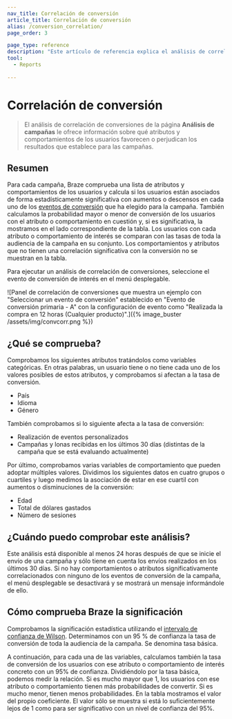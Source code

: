```yaml
---
nav_title: Correlación de conversión
article_title: Correlación de conversión
alias: /conversion_correlation/
page_order: 3

page_type: reference
description: "Este artículo de referencia explica el análisis de correlación de conversiones en la página de Campaign Analytics."
tool: 
  - Reports
  
---
```


# Correlación de conversión

> El análisis de correlación de conversiones de la página **Análisis de campañas** le ofrece información sobre qué atributos y comportamientos de los usuarios favorecen o perjudican los resultados que establece para las campañas. 

## Resumen

Para cada campaña, Braze comprueba una lista de atributos y comportamientos de los usuarios y calcula si los usuarios están asociados de forma estadísticamente significativa con aumentos o descensos en cada uno de los [eventos de conversión]({{site.baseurl}}/user_guide/engagement_tools/messaging_fundamentals/conversion_events/) que ha elegido para la campaña. También calculamos la probabilidad mayor o menor de conversión de los usuarios con el atributo o comportamiento en cuestión y, si es significativa, la mostramos en el lado correspondiente de la tabla. Los usuarios con cada atributo o comportamiento de interés se comparan con las tasas de toda la audiencia de la campaña en su conjunto. Los comportamientos y atributos que no tienen una correlación significativa con la conversión no se muestran en la tabla.

Para ejecutar un análisis de correlación de conversiones, seleccione el evento de conversión de interés en el menú desplegable.

![Panel de correlación de conversiones que muestra un ejemplo con "Seleccionar un evento de conversión" establecido en "Evento de conversión primaria - A" con la configuración de evento como "Realizada la compra en 12 horas (Cualquier producto)".]({% image_buster /assets/img/convcorr.png %})

## ¿Qué se comprueba?

Comprobamos los siguientes atributos tratándolos como variables categóricas. En otras palabras, un usuario tiene o no tiene cada uno de los valores posibles de estos atributos, y comprobamos si afectan a la tasa de conversión.

-  País
-  Idioma
-  Género

También comprobamos si lo siguiente afecta a la tasa de conversión:

- Realización de eventos personalizados
- Campañas y lonas recibidas en los últimos 30 días (distintas de la campaña que se está evaluando actualmente)

Por último, comprobamos varias variables de comportamiento que pueden adoptar múltiples valores. Dividimos los siguientes datos en cuatro grupos o cuartiles y luego medimos la asociación de estar en ese cuartil con aumentos o disminuciones de la conversión:

- Edad
- Total de dólares gastados
- Número de sesiones

## ¿Cuándo puedo comprobar este análisis?

Este análisis está disponible al menos 24 horas después de que se inicie el envío de una campaña y sólo tiene en cuenta los envíos realizados en los últimos 30 días. Si no hay comportamientos o atributos significativamente correlacionados con ninguno de los eventos de conversión de la campaña, el menú desplegable se desactivará y se mostrará un mensaje informándole de ello.

## Cómo comprueba Braze la significación

Comprobamos la significación estadística utilizando el [intervalo de confianza de Wilson](https://en.wikipedia.org/wiki/Binomial_proportion_confidence_interval#Wilson_score_interval). Determinamos con un 95 % de confianza la tasa de conversión de toda la audiencia de la campaña. Se denomina tasa básica. 

A continuación, para cada una de las variables, calculamos también la tasa de conversión de los usuarios con ese atributo o comportamiento de interés concreto con un 95% de confianza. Dividiéndolo por la tasa básica, podemos medir la relación. Si es mucho mayor que 1, los usuarios con ese atributo o comportamiento tienen más probabilidades de convertir. Si es mucho menor, tienen menos probabilidades. En la tabla mostramos el valor del propio coeficiente. El valor sólo se muestra si está lo suficientemente lejos de 1 como para ser significativo con un nivel de confianza del 95%.

